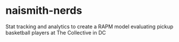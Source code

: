 # naismith-nerds
Stat tracking and analytics to create a RAPM model evaluating pickup basketball players at The Collective in DC
